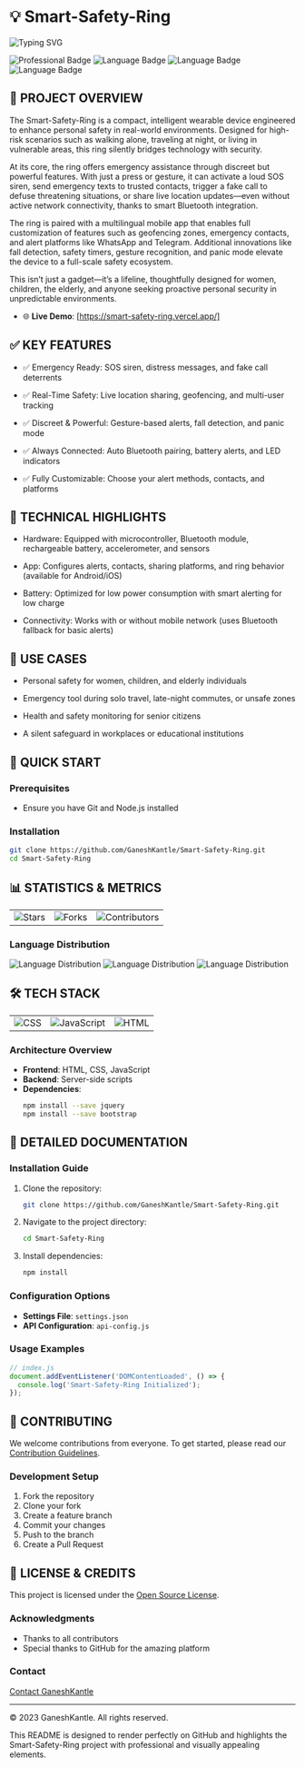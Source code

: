 # 💡 Smart-Safety-Ring

![Typing SVG](https://readme-typing-svg.herokuapp.com/?lines=Smart-Safety-Ring;A+cutting-edge+project+by+GaneshKantle&font=Fira+Code&center=true&width=1000&height=100&color=f75c03&vCenter=true&size=35)

![Professional Badge](https://img.shields.io/badge/Project-Professional-007acc?style=flat-square)
![Language Badge](https://img.shields.io/badge/CSS-38.3%25-007acc?style=flat-square)
![Language Badge](https://img.shields.io/badge/JavaScript-35.4%25-007acc?style=flat-square)
![Language Badge](https://img.shields.io/badge/HTML-26.3%25-007acc?style=flat-square)

## 🎯 PROJECT OVERVIEW

The Smart-Safety-Ring is a compact, intelligent wearable device engineered to enhance personal safety in real-world environments. Designed for high-risk scenarios such as walking alone, traveling at night, or living in vulnerable areas, this ring silently bridges technology with security.

At its core, the ring offers emergency assistance through discreet but powerful features. With just a press or gesture, it can activate a loud SOS siren, send emergency texts to trusted contacts, trigger a fake call to defuse threatening situations, or share live location updates—even without active network connectivity, thanks to smart Bluetooth integration.

The ring is paired with a multilingual mobile app that enables full customization of features such as geofencing zones, emergency contacts, and alert platforms like WhatsApp and Telegram. Additional innovations like fall detection, safety timers, gesture recognition, and panic mode elevate the device to a full-scale safety ecosystem.

This isn’t just a gadget—it’s a lifeline, thoughtfully designed for women, children, the elderly, and anyone seeking proactive personal security in unpredictable environments.

* 🌐 **Live Demo**: [https://smart-safety-ring.vercel.app/]

## ✅ KEY FEATURES
- ✅ Emergency Ready: SOS siren, distress messages, and fake call deterrents

- ✅ Real-Time Safety: Live location sharing, geofencing, and multi-user tracking

- ✅ Discreet & Powerful: Gesture-based alerts, fall detection, and panic mode

- ✅ Always Connected: Auto Bluetooth pairing, battery alerts, and LED indicators

- ✅ Fully Customizable: Choose your alert methods, contacts, and platforms


## 🔧 TECHNICAL HIGHLIGHTS
- Hardware: Equipped with microcontroller, Bluetooth module, rechargeable battery, accelerometer, and sensors

- App: Configures alerts, contacts, sharing platforms, and ring behavior (available for Android/iOS)

- Battery: Optimized for low power consumption with smart alerting for low charge

- Connectivity: Works with or without mobile network (uses Bluetooth fallback for basic alerts)

## 📌 USE CASES
- Personal safety for women, children, and elderly individuals

- Emergency tool during solo travel, late-night commutes, or unsafe zones

- Health and safety monitoring for senior citizens

- A silent safeguard in workplaces or educational institutions



## 🚀 QUICK START

### Prerequisites
* Ensure you have Git and Node.js installed

### Installation
```bash
git clone https://github.com/GaneshKantle/Smart-Safety-Ring.git
cd Smart-Safety-Ring
```

## 📊 STATISTICS & METRICS

<table>
  <tr>
    <td><img src="https://img.shields.io/github/stars/GaneshKantle/Smart-Safety-Ring?style=social" alt="Stars"></td>
    <td><img src="https://img.shields.io/github/forks/GaneshKantle/Smart-Safety-Ring?style=social" alt="Forks"></td>
    <td><img src="https://img.shields.io/github/contributors/GaneshKantle/Smart-Safety-Ring?style=social" alt="Contributors"></td>
  </tr>
</table>

### Language Distribution
![Language Distribution](https://img.shields.io/badge/CSS-38.3%25-007acc?style=flat-square)
![Language Distribution](https://img.shields.io/badge/JavaScript-35.4%25-007acc?style=flat-square)
![Language Distribution](https://img.shields.io/badge/HTML-26.3%25-007acc?style=flat-square)

## 🛠️ TECH STACK

<table>
  <tr>
    <td><img src="https://img.shields.io/badge/CSS-Professional-007acc?style=flat-square" alt="CSS"></td>
    <td><img src="https://img.shields.io/badge/JavaScript-Modern-007acc?style=flat-square" alt="JavaScript"></td>
    <td><img src="https://img.shields.io/badge/HTML-Responsive-007acc?style=flat-square" alt="HTML"></td>
  </tr>
</table>

### Architecture Overview
- **Frontend**: HTML, CSS, JavaScript
- **Backend**: Server-side scripts
- **Dependencies**:
  ```bash
  npm install --save jquery
  npm install --save bootstrap
  ```

## 📖 DETAILED DOCUMENTATION

### Installation Guide

1. Clone the repository:
    ```bash
    git clone https://github.com/GaneshKantle/Smart-Safety-Ring.git
    ```
2. Navigate to the project directory:
    ```bash
    cd Smart-Safety-Ring
    ```
3. Install dependencies:
    ```bash
    npm install
    ```

### Configuration Options
- **Settings File**: `settings.json`
- **API Configuration**: `api-config.js`

### Usage Examples
```javascript
// index.js
document.addEventListener('DOMContentLoaded', () => {
  console.log('Smart-Safety-Ring Initialized');
});
```

## 🤝 CONTRIBUTING

We welcome contributions from everyone. To get started, please read our [Contribution Guidelines](CONTRIBUTING.md).

### Development Setup
1. Fork the repository
2. Clone your fork
3. Create a feature branch
4. Commit your changes
5. Push to the branch
6. Create a Pull Request

## 📄 LICENSE & CREDITS

This project is licensed under the [Open Source License](LICENSE).

### Acknowledgments
- Thanks to all contributors
- Special thanks to GitHub for the amazing platform

### Contact
[Contact GaneshKantle](mailto:your-email@example.com)

---

© 2023 GaneshKantle. All rights reserved.

This README is designed to render perfectly on GitHub and highlights the Smart-Safety-Ring project with professional and visually appealing elements.
